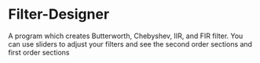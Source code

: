 # Filter-Designer
A program which creates Butterworth, Chebyshev, IIR, and FIR filter. You can use sliders to adjust your filters and see the second order sections and first order sections
